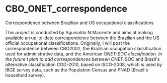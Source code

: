 # CBO_ONET_correspondence
Correspondence between Brazilian and US occupational classifications

This project is conducted by Aguinaldo N Maciente and aims at making available an up-to-date correspondence between the Brazilian and the US official occupational classifications. Originally, I will post the correspondence between CBO2002, the Brazilian occupation classification used for administrative data, and the American O*NET-SOC classification. In the future I plan to add correspondences between O*NET-SOC and Brazil's alternative classification COD-2010, based on ISCO-2008, which is used by IBGE survey data, such as the Population Census and PNAD (Brazil's household survey).
